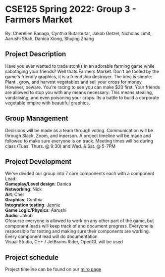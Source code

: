 # CSE125 Spring 2022: Group 3 - Farmers Market
By: Cherellen Banaga, Cynthia Butarbutar, Jakob Getzel, Nicholas Limit, Aarushi Shah, Danica Xiong, Shujing Zhang

## Project Description
Have you ever wanted to trade stonks in an adorable farming game while sabotaging your friends? Well thats Farmers Market.
Don't be fooled by the game's friendly graphics, it is a friendship destroyer. The idea is simple: Plant , grow, and harvest
vegetables and sell your crops for money. However, beware. You're racing to see you can make $20 first. Your friends are
allowed to stop you with any means necessary: This means stealing, vandalising, and even poisoning your crops. Its a battle
to build a corporate vegetable empire with beautiful graphics.

## Group Management
Decisions will be made as a team through voting. Communication will be through Slack, Zoom, and inperson. A project timeline
will be made and followed to make sure everyone is on track. Meeting times will be during class (Tues. Thurs. @ 9:30) and
Wed. & Sat. @ 5-7PM

## Project Development
We've divided our group into 7 core components each with a component Lead: <br/>
**Gameplay/Level design**: Danica <br/>
**Networking**: Nick<br/>
**Art**: Cher<br/>
**Graphics**: Cynthia<br/>
**Integration testing**: Jennie<br/>
**Game Logic/Physics**: Aarushi<br/>
**Audio**: Jakob<br/>
Ofcourse everyone is allowed to work on any other part of the game, but component leads will keep track of and document progress.
Everyone is responsible for testing and making sure their components are working.<br/>
Every component lead will do documentation<br/>
Visual Studio, C++ / JetBrains Rider, OpenGL will be used<br/>

## Project schedule
Project timeline can be found on our [miro page](https://miro.com/welcomeonboard/cFF1MTFUenZteXlOQXNwaUlGY3dyOWJEREtCSFVGQVhscjc1dUhvQ1hJZnhhVjVjT0pZaGZKUEhIZXBJN0Y4N3wzMDc0NDU3MzY1OTQzMzg1MDk2?invite_link_id=78445583029)
